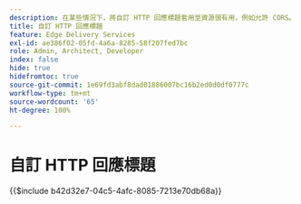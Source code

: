 ```yaml
---
description: 在某些情況下，將自訂 HTTP 回應標題套用至資源很有用，例如允許 CORS。如果要指定標題，請在 Sharepoint 或 Google 磁碟機中您網站的 `/.helix` 資料夾內建立一個 Excel 活頁簿或 Google Sheets 活頁簿；在 SharePoint 名為 `headers.xlsx` 或在 Google 磁碟機中名為 `headers`。
title: 自訂 HTTP 回應標題
feature: Edge Delivery Services
exl-id: ae386f02-05fd-4a6a-8285-58f207fed7bc
role: Admin, Architect, Developer
index: false
hide: true
hidefromtoc: true
source-git-commit: 1e69fd3abf8dad01886007bc16b2ed0d0df0777c
workflow-type: tm+mt
source-wordcount: '65'
ht-degree: 100%

---
```


# 自訂 HTTP 回應標題

{{$include b42d32e7-04c5-4afc-8085-7213e70db68a}}
